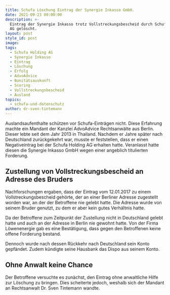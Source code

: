 ```yaml
---
title: Schufa Löschung Eintrag der Synergie Inkasso GmbH.
date: 2021-09-23 00:00:00
description: >-
  Eintrag der Synergie Inkasso trotz Vollstreckungsbescheid durch Schufa Holding
  AG gelöscht. 
layout: post
style_id: post
image:
tags:
  - Schufa Holding AG
  - Synergie Inkasso
  - Eintrag
  - Löschung
  - Erfolg
  - AdvoAdvice
  - Bonitätsauskunft
  - Scoring
  - Vollstreckungsbescheid
  - Ausland
topics:
  - schufa-und-datenschutz
author: dr-sven-tintemann
---
```

Auslandsaufenthalte schützen vor Schufa-Einträgen nicht. Diese Erfahrung machte ein Mandant der Kanzlei AdvoAdvice Rechtsanwälte aus Berlin. Dieser lebte seit dem Jahr 2013 in Thailand. Nachdem er Jahre später nach Deutschland zurückgekehrt war, musste er feststellen, dass er einen Negativeintrag bei der Schufa Holding AG erhalten hatte. Veranlasst hatte diesen die Synergie Inkasso GmbH wegen einer angeblich titulierten Forderung.&nbsp;

## Zustellung von Vollstreckungsbescheid an Adresse des Bruders

Nachforschungen ergaben, dass der Eintrag vom 12.01.2017 zu einem Vollstreckungsbescheid gehörte, der an einer Berliner Adresse zugestellt worden war, an der der Betroffene nie gelebt hatte. Die Adresse wurde von seinem Bruder genutzt, zu dem er aber kein gutes Verhältnis hatte.&nbsp;

Da der Betroffene zum Zeitpunkt der Zustellung nicht in Deutschland gelebt hatte und auch an der Adresse in Berlin nie gewohnt hatte. Von der Firma Löwenenergie gab es eine Bestätigung, dass gegen den Betroffenen keine offene Forderung bestand.&nbsp;

Dennoch wurde nach dessen Rückkehr nach Deutschland sein Konto gepfändet. Zudem kündigte seine Hausbank das Dispo aus seinem Konto.&nbsp;

## Ohne Anwalt keine Chance

Der Betroffene versuchte es zunächst, den Eintrag ohne anwaltliche Hilfe zur Löschung zu bringen. Dies scheiterte jedoch, weshalb sich der Mandant an Rechtsanwalt Dr. Sven Tintemann wandte.&nbsp;

&nbsp;
